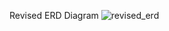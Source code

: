 Revised ERD Diagram
![revised_erd](https://github.com/Abhijit-Thankachan/DBMS_Normalization_Assignment_3/assets/74815617/5bec845c-3420-4003-8729-ace2678b5ce0)
